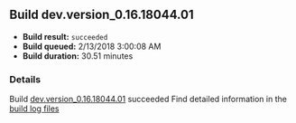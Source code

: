 ## Build dev.version_0.16.18044.01
- **Build result:** `succeeded`
- **Build queued:** 2/13/2018 3:00:08 AM
- **Build duration:** 30.51 minutes
### Details
Build [dev.version_0.16.18044.01](https://winappstudio.visualstudio.com/web/build.aspx?pcguid=a4ef43be-68ce-4195-a619-079b4d9834c2&builduri=vstfs%3a%2f%2f%2fBuild%2fBuild%2f24958) succeeded
Find detailed information in the [build log files](https://uwpctdiags.blob.core.windows.net/buildlogs/dev.version_0.16.18044.01_logs.zip)
